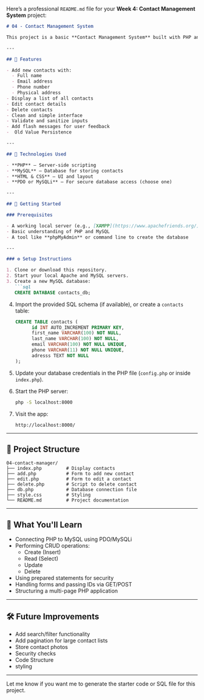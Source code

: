 Here’s a professional `README.md` file for your **Week 4: Contact Management System** project:

```markdown
# 04 - Contact Management System

This project is a basic **Contact Management System** built with PHP and MySQL. It allows users to **add, view, edit, and delete contacts** with details like name, email, phone number, and address. This is your first **database-driven** project and a great way to practice **CRUD operations**, form handling, and working with a **MySQL database** using PHP.

---

## 📌 Features

- Add new contacts with:
  - Full name
  - Email address
  - Phone number
  - Physical address
- Display a list of all contacts
- Edit contact details
- Delete contacts
- Clean and simple interface
- Validate and sanitize inputs
- Add flash messages for user feedback
-  Old Value Persistence

---

## 🧰 Technologies Used

- **PHP** – Server-side scripting
- **MySQL** – Database for storing contacts
- **HTML & CSS** – UI and layout
- **PDO or MySQLi** – For secure database access (choose one)

---

## 🚀 Getting Started

### Prerequisites

- A working local server (e.g., [XAMPP](https://www.apachefriends.org/), MAMP, Laragon)
- Basic understanding of PHP and MySQL
- A tool like **phpMyAdmin** or command line to create the database

---

### ⚙️ Setup Instructions

1. Clone or download this repository.
2. Start your local Apache and MySQL servers.
3. Create a new MySQL database:
   ```sql
   CREATE DATABASE contacts_db;
   ```
4. Import the provided SQL schema (if available), or create a `contacts` table:
   ```sql
   CREATE TABLE contacts (
         id INT AUTO_INCREMENT PRIMARY KEY,
         first_name VARCHAR(100) NOT NULL,
         last_name VARCHAR(100) NOT NULL,
         email VARCHAR(100) NOT NULL UNIQUE,
         phone VARCHAR(11) NOT NULL UNIQUE,
         adresss TEXT NOT NULL
   ); 
   ```
5. Update your database credentials in the PHP file (`config.php` or inside `index.php`).

6. Start the PHP server:
   ```bash
   php -S localhost:8000
   ```

7. Visit the app:
   ```
   http://localhost:8000/
   ```

---

## 📂 Project Structure

```
04-contact-manager/
├── index.php         # Display contacts
├── add.php           # Form to add new contact
├── edit.php          # Form to edit a contact
├── delete.php        # Script to delete contact
├── db.php            # Database connection file
├── style.css         # Styling
└── README.md         # Project documentation
```

---

## 🧠 What You'll Learn

- Connecting PHP to MySQL using PDO/MySQLi
- Performing CRUD operations:
  - Create (Insert)
  - Read (Select)
  - Update
  - Delete
- Using prepared statements for security
- Handling forms and passing IDs via GET/POST
- Structuring a multi-page PHP application

---

## 🛠️ Future Improvements

- Add search/filter functionality
- Add pagination for large contact lists
- Store contact photos
- Security checks
- Code Structure
- styling


---

Let me know if you want me to generate the starter code or SQL file for this project.
```